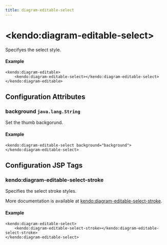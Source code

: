 ```yaml
---
title: diagram-editable-select
---
```


# \<kendo:diagram-editable-select\>

Specifyes the select style.

#### Example
    <kendo:diagram-editable>
        <kendo:diagram-editable-select></kendo:diagram-editable-select>
    </kendo:diagram-editable>

## Configuration Attributes

### background `java.lang.String`

Set the thumb backgorund.

#### Example
    <kendo:diagram-editable-select background="background">
    </kendo:diagram-editable-select>


##  Configuration JSP Tags

### kendo:diagram-editable-select-stroke

Specifies the select stroke styles.

More documentation is available at [kendo:diagram-editable-select-stroke](/kendo-ui/api/wrappers/jsp/diagram/editable-select-stroke).

#### Example

    <kendo:diagram-editable-select>
        <kendo:diagram-editable-select-stroke></kendo:diagram-editable-select-stroke>
    </kendo:diagram-editable-select>

